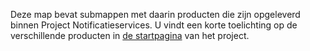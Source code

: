 Deze map bevat submappen met daarin producten die zijn opgeleverd binnen Project Notificatieservices.
U vindt een korte toelichting op de verschillende producten in [de startpagina](https://github.com/Logius-standaarden/notificatieservices/blob/main/README.md) van het project. 
